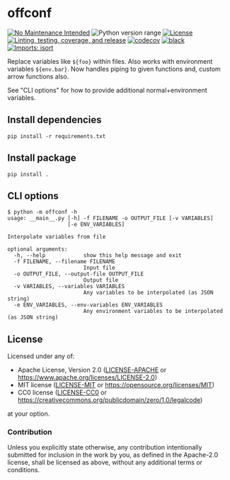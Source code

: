 offconf
=======
[![No Maintenance Intended](http://unmaintained.tech/badge.svg)](http://unmaintained.tech)
![Python version range](https://img.shields.io/badge/python-2.7%20|%203.4%20|%203.5%20|%203.6%20|%203.7%20|%203.8%20|%203.9%20|%203.10%20|%203.11.0-blue.svg)
[![License](https://img.shields.io/badge/license-Apache--2.0%20OR%20MIT%20OR%20CC0-blue.svg)](https://opensource.org/licenses/Apache-2.0)
[![Linting, testing, coverage, and release](https://github.com/offscale/offconf/workflows/Linting,%20testing,%20coverage,%20and%20release/badge.svg)](https://github.com/offscale/offconf/actions)
[![codecov](https://codecov.io/gh/offscale/offconf/branch/master/graph/badge.svg)](https://codecov.io/gh/offscale/offconf)
[![black](https://img.shields.io/badge/code%20style-black-000000.svg)](https://github.com/psf/black)
[![Imports: isort](https://img.shields.io/badge/%20imports-isort-%231674b1?style=flat&labelColor=ef8336)](https://pycqa.github.io/isort)

Replace variables like `${foo}` within files. Also works with environment variables `${env.bar}`.
Now handles piping to given functions and, custom arrow functions also.

See "CLI options" for how to provide additional normal+environment variables.

## Install dependencies

    pip install -r requirements.txt

## Install package

    pip install .

## CLI options

    $ python -m offconf -h
    usage: __main__.py [-h] -f FILENAME -o OUTPUT_FILE [-v VARIABLES]
                       [-e ENV_VARIABLES]

    Interpolate variables from file

    optional arguments:
      -h, --help            show this help message and exit
      -f FILENAME, --filename FILENAME
                            Input file
      -o OUTPUT_FILE, --output-file OUTPUT_FILE
                            Output file
      -v VARIABLES, --variables VARIABLES
                            Any variables to be interpolated (as JSON string)
      -e ENV_VARIABLES, --env-variables ENV_VARIABLES
                            Any environment variables to be interpolated (as JSON string)

## License

Licensed under any of:

- Apache License, Version 2.0 ([LICENSE-APACHE](LICENSE-APACHE) or <https://www.apache.org/licenses/LICENSE-2.0>)
- MIT license ([LICENSE-MIT](LICENSE-MIT) or <https://opensource.org/licenses/MIT>)
- CC0 license ([LICENSE-CC0](LICENSE-CC0) or <https://creativecommons.org/publicdomain/zero/1.0/legalcode>)

at your option.

### Contribution

Unless you explicitly state otherwise, any contribution intentionally submitted
for inclusion in the work by you, as defined in the Apache-2.0 license, shall be
licensed as above, without any additional terms or conditions.
